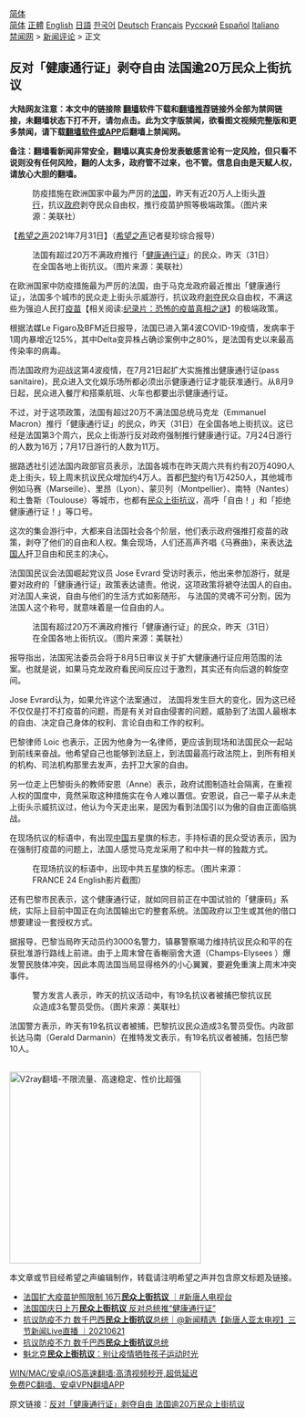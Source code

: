  <!-- 面包屑导航 --> <div class="breadcrumb"><!-- GTranslate: https://gtranslate.io/ -->  <div class="switcher notranslate">  <div class="selected">  <a href="#" onclick="return false;"> 简体</a>  </div>  <div class="option">  <a href="https://www.bannedbook.org" onclick="doGTranslate('zh-CN|zh-CN');jQuery('div.switcher div.selected a').html(jQuery(this).html());return false;" title="简体中文" class="nturl selected"> 简体</a>  <a href="https://www.bannedbook.org/zh-tw/" onclick="doGTranslate('zh-CN|zh-TW');jQuery('div.switcher div.selected a').html(jQuery(this).html());return false;" title="繁體中文" class="nturl"> 正體</a>  <a href="https://www.bannedbook.org/en/" onclick="doGTranslate('zh-CN|en');jQuery('div.switcher div.selected a').html(jQuery(this).html());return false;" title="English" class="nturl"> English</a>  <a href="https://www.bannedbook.org/ja/" onclick="doGTranslate('zh-CN|ja');jQuery('div.switcher div.selected a').html(jQuery(this).html());return false;" title="日本語" class="nturl"> 日語</a>  <a href="https://www.bannedbook.org/ko/" onclick="doGTranslate('zh-CN|ko');jQuery('div.switcher div.selected a').html(jQuery(this).html());return false;" title="한국어" class="nturl"> 한국어</a>  <a href="https://www.bannedbook.org/de/" onclick="doGTranslate('zh-CN|de');jQuery('div.switcher div.selected a').html(jQuery(this).html());return false;" title="Deutsch" class="nturl"> Deutsch</a>  <a href="https://www.bannedbook.org/fr/" onclick="doGTranslate('zh-CN|fr');jQuery('div.switcher div.selected a').html(jQuery(this).html());return false;" title="Français" class="nturl"> Français</a>  <a href="https://www.bannedbook.org/ru/" onclick="doGTranslate('zh-CN|ru');jQuery('div.switcher div.selected a').html(jQuery(this).html());return false;" title="Русский" class="nturl"> Русский</a>  <a href="https://www.bannedbook.org/es/" onclick="doGTranslate('zh-CN|es');jQuery('div.switcher div.selected a').html(jQuery(this).html());return false;" title="Español" class="nturl"> Español</a>  <a href="https://www.bannedbook.org/it/" onclick="doGTranslate('zh-CN|it');jQuery('div.switcher div.selected a').html(jQuery(this).html());return false;" title="Italiano" class="nturl"> Italiano</a>  </div>  </div>      <div class='breadcrumb-sub'><!-- Breadcrumb NavXT 6.3.0 --> <a href="https://www.bannedbook.org/" class="home">禁闻网</a> &gt; <a href="https://www.bannedbook.org/bnews/comments/" class="category">新闻评论</a> &gt; 正文</div></div><h2>反对「健康通行证」剥夺自由 法国逾20万民众上街抗议</h2> <p class="notice"><b>大陆网友注意：本文中的链接除 <a href="https://github.com/bannedbook/fanqiang" >翻墙</a>软件下载和<a href="https://github.com/killgcd/justmysocks/blob/master/README.md">翻墙推荐</a>链接外全部为禁网链接，未翻墙状态下打不开，请勿点击。此为文字版禁闻，欲看图文视频完整版和更多禁闻，请下载<a href="https://github.com/bannedbook/fanqiang">翻墙软件或APP</a>后翻墙上禁闻网。</p><p>备注：翻墙看新闻非常安全，翻墙以真实身份发表敏感言论有一定风险，但只看不说则没有任何风险，翻的人太多，政府管不过来，也不管。信息自由是天赋人权，请放心大胆的翻墙。</b></p>  <div class="entry"> <figure><figcaption>防疫措施在欧洲国家中最为严厉的<a href="https://www.bannedbook.org/bnews/tag/%e6%b3%95%e5%9b%bd/" class="st_tag internal_tag" rel="tag" title="标签 法国 下的日志">法国</a>，昨天有近20万人上街头<a href="https://www.bannedbook.org/bnews/tag/%e6%b8%b8%e8%a1%8c/" class="st_tag internal_tag" rel="tag" title="标签 游行 下的日志">游行</a>，抗议<a href="https://www.bannedbook.org/bnews/tag/%e6%94%bf%e5%ba%9c/" class="st_tag internal_tag" rel="tag" title="标签 政府 下的日志">政府</a>剥夺民众自由权，推行疫苗护照等极端政策。（图片来源：美联社）</figcaption></figure> <p>【<span class='wp_keywordlink_affiliate'><a href="https://www.soundofhope.org" title="希望之声" target="_blank">希望之声</a></span>2021年7月31日】（<a href="https://www.bannedbook.org/bnews/tag/%e5%b8%8c%e6%9c%9b%e4%b9%8b%e5%a3%b0/" class="st_tag internal_tag" rel="tag" title="标签 希望之声 下的日志">希望之声</a>记者斐珍综合报导）</p> <figure><figcaption>法国有超过20万不满政府推行「<a href="https://www.bannedbook.org/bnews/tag/%e5%81%a5%e5%ba%b7/" class="st_tag internal_tag" rel="tag" title="标签 健康 下的日志">健康</a><a href="https://www.bannedbook.org/bnews/tag/%E9%80%9A%E8%A1%8C%E8%AF%81/" class="st_tag internal_tag" rel="tag" title="标签 通行证 下的日志">通行证</a>」的民众，昨天（31日）在全国各地上街抗议。（图片来源：美联社）</figcaption></figure> <p>在欧洲国家中防疫措施最为严厉的法国，由于马克龙政府最近推出「健康通行证」，法国多个城市的民众走上街头示威游行，抗议政府<span class='wp_keywordlink'><a href="https://www.bannedbook.org/forum2/topic21.html" title="《剥夺》 黄建民 著" target="_blank">剥夺</a></span>民众自由权，不满这些为强迫人民打<span class='wp_keywordlink'><a href="https://www.bannedbook.org/bnews/tculture/20160630/551027.html" title="疫苗" target="_blank">疫苗</a></span>【相关阅读:<a href='https://www.bannedbook.org/bnews/topimagenews/20180408/925060.html' target='_blank'>纪录片：恐怖的疫苗真相之谜</a>】的极端政策。</p> <p>根据法媒Le Figaro及BFM近日报导，法国已进入第4波COVID-19疫情，发病率于1周内暴增近125%，其中Delta变异株占确诊案例中之80%，是法国有史以来最高传染率的病毒。</p> <p>而法国政府为迎战这第4波疫情，在7月21日起扩大实施推出健康通行证(pass sanitaire)，民众进入文化娱乐场所都必须出示健康通行证才能获准通行。从8月9日起，民众进入餐厅和搭乘航班、火车也都要出示健康通行证。</p> <p>不过，对于这项政策，法国有超过20万不满法国总统马克龙（Emmanuel Macron）推行「健康通行证」的民众，昨天（31日）在全国各地上街抗议。这已经是法国第3个周六，民众上街游行反对政府强制推行健康通行证。7月24日游行的人数为16万；7月17日游行的人数为11万。</p>  <p>据路透社引述法国内政部官员表示，法国各城市在昨天周六共有约有20万4090人走上街头，较上周末抗议民众增加约4万人。首都<a href="https://www.bannedbook.org/bnews/tag/%e5%b7%b4%e9%bb%8e/" class="st_tag internal_tag" rel="tag" title="标签 巴黎 下的日志">巴黎</a>约有1万4250人，其他城市例如马赛（Marseille）、里昂（Lyon）、蒙贝列（Montpellier）、南特（Nantes）和土鲁斯（Toulouse）等城市，也都有<a href="https://www.bannedbook.org/bnews/tag/%E6%B0%91%E4%BC%97%E4%B8%8A%E8%A1%97%E6%8A%97%E8%AE%AE/" class="st_tag internal_tag" rel="tag" title="标签 民众上街抗议 下的日志">民众上街抗议</a>，高呼「自由！」和「拒绝健康通行证！」等口号。</p> <p>这次的集会游行中，大都来自法国社会各个阶层，他们表示政府强推打疫苗的政策，剥夺了他们的自由和人权。集会现场，人们还高声齐唱《马赛曲》，来表达<a href="https://www.bannedbook.org/bnews/tag/%E6%B3%95%E5%9B%BD%E4%BA%BA/" class="st_tag internal_tag" rel="tag" title="标签 法国人 下的日志">法国人</a>扞卫自由和民主的决心。</p> <p>法国国民议会法国崛起党议员 Jose Evrard 受访时表示，他出来参加游行，就是要对政府的「健康通行证」政策表达谴责。他说，这项政策将褫夺法国人的自由。对法国人来说，自由与他们的生活方式如影随形， 与法国的灵魂不可分割，因为法国人这个称号，就意味着是一位自由的人。</p> <figure><figcaption>法国有超过20万不满政府推行「健康通行证」的民众，昨天（31日）在全国各地上街抗议。（图片来源：美联社）</figcaption></figure> <p>报导指出，法国宪法委员会将于8月5日审议关于扩大健康通行证应用范围的法案。也就是说，如果马克龙政府看民间反应过于激烈，其实还有向后退的斡旋空间。</p> <p>Jose Evrard认为，如果允许这个法案通过， 法国将发生巨大的变化，因为这已经不仅仅是打不打疫苗的问题，而是有关对自由侵害的问题，威胁到了法国人最根本的自由、决定自己身体的权利、言论自由和工作的权利。</p>  <p>巴黎律师 Loic 也表示，正因为他身为一名律师，更应该到现场和法国民众一起站到前线来奋战。他希望自己也能够到法庭上，到法国最高行政法院上，到所有相关的机构、司法机构那里去发声，去扞卫大家的自由。</p> <p>另一位走上巴黎街头的教师安恩（Anne）表示，政府试图制造社会隔离，在重视人权的国度中，竟然采取这种措施实在令人难以置信。安恩说，自己一辈子从未走上街头示威抗议过，他认为今天走出来，是因为看到法国引以为傲的自由正面临挑战。</p> <p>在现场抗议的标语中，有出现<span class='wp_keywordlink_affiliate'><a href="https://www.bannedbook.org/" title="中国" target="_blank">中国</a></span>五星旗的标志，手持标语的民众受访表示，因为在强制打疫苗的问题上，法国人感觉马克龙采用了和中共一样的独裁方式。</p> <figure><figcaption>在现场抗议的标语中，出现中共五星旗的标志。（图片来源：FRANCE 24 English影片截图）</figcaption></figure> <p>还有巴黎市民表示，这个健康通行证，就如同目前正在中国试验的「健康码」系统，实际上目前中国正在向法国输出它的整套系统。法国政府以卫生或其他的借口想要建设一套授权方式。</p> <p>据报导，巴黎当局昨天动员约3000名警力，镇暴警察竭力维持抗议民众和平的在获批准游行路线上前进。由于上周末曾在香榭丽舍大道（Champs-Elysees ）爆发警民肢体冲突，因此本周法国当局显得格外的小心翼翼，要避免重演上周末冲突事件。</p>  <figure><figcaption>警方发言人表示，昨天的抗议活动中，有19名抗议者被捕巴黎抗议民众造成3名警员受伤。（图片来源：美联社）</figcaption></figure> <p>法国警方表示，昨天有19名抗议者被捕，巴黎抗议民众造成3名警员受伤。内政部长达马南（Gerald Darmanin）在推特发文表示，有19名抗议者被捕，包括巴黎10人。</p> <p><br/><a href="https://github.com/bannedbook/fanqiang/wiki/V2ray%E6%9C%BA%E5%9C%BA"><img src="https://raw.githubusercontent.com/bannedbook/fanqiang/master/v2ss/images/v2free.jpg" width="336" alt="V2ray翻墙-不限流量、高速稳定、性价比超强"></a><br/></p> <p>本文章或节目经希望之声编辑制作，转载请注明希望之声并包含原文标题及链接。 </p> <ul class='op-related-articles' title='相关阅读'> <li><a href='https://www.bannedbook.org/bnews/bannedvideo/20210727/1594945.html' target='_blank'>法国扩大疫苗护照限制 16万<b>民众上街抗议</b> ｜#新唐人电视台</a></li> <li><a href='https://www.bannedbook.org/bnews/baitai/20210716/1588161.html' target='_blank'>法国国庆日上万<b>民众上街抗议</b> 反对总统推“健康通行证”</a></li> <li><a href='https://www.bannedbook.org/bnews/bannedvideo/20210621/1571164.html' target='_blank'>抗议防疫不力 数千巴西<b>民众上街抗议</b>总统｜@新闻精选【新唐人亚太电视】三节新闻Live直播 ｜20210621</a></li> <li><a href='https://www.bannedbook.org/bnews/bannedvideo/20210621/1570992.html' target='_blank'>抗议防疫不力 数千巴西<b>民众上街抗议</b>总统</a></li> <li><a href='https://www.bannedbook.org/bnews/baitai/20210309/1501075.html' target='_blank'>魁北克<b>民众上街抗议</b>：别让疫情牺牲孩子运动时光</a></li> </ul> <p class="texttj"> <a href="https://github.com/bannedbook/fanqiang/wiki/V2ray%E6%9C%BA%E5%9C%BA" target="_blank">WIN/MAC/安卓/iOS高速翻墙:高清视频秒开,超低延迟</a><br/> <a href="https://github.com/bannedbook/fanqiang/wiki/%E7%A6%81%E9%97%BB%E7%BD%91%E5%AE%89%E5%8D%93%E7%BF%BB%E5%A2%99%E6%96%B0%E9%97%BBAPP" target="_blank">免费PC翻墙、安卓VPN翻墙APP</a></p><p>原文链接：<a class="src_link"  href="https://www.soundofhope.org/post/531167" target="_blank">反对「健康通行证」剥夺自由 法国逾20万民众上街抗议</a></p> <a name='sharetosocial'></a>  <div style="margin-bottom:5px;padding-bottom:5px;clear:both"> <div id="archive-pix-1" class="banner-ads"> <!-- AuctionX Display platform tag START --> <div id="26318x728x90x621x_ADSLOT2" clicktrack="%%CLICK_URL_ESC%%"></div> <!-- AuctionX Display platform tag END --> </div> <div id="archive-pix-2" class="banner-ads"> <!-- AuctionX Display platform tag START --> <div id="26315x300x250x621x_ADSLOT2" clicktrack="%%CLICK_URL_ESC%%"></div> <!-- AuctionX Display platform tag END --> </div> </div>  <div id="archive-pix-1" class="banner-ads"> <!-- AuctionX Display platform tag START --> <div id="26318x728x90x621x_ADSLOT3" clicktrack="%%CLICK_URL_ESC%%"></div> <!-- AuctionX Display platform tag END --> </div> </div><!--END ENTRY--> 